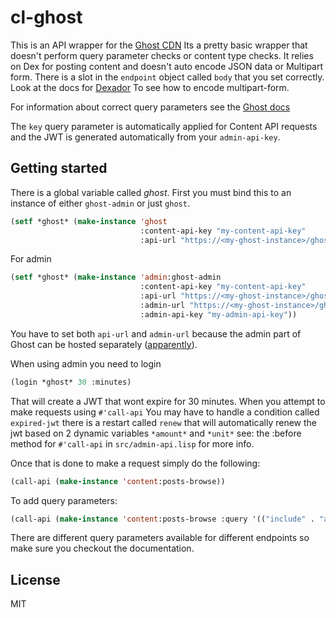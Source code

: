 # cl-ghost

This is an API wrapper for the [Ghost CDN](https://ghost.org)
Its a pretty basic wrapper that doesn't perform query parameter checks or content type checks.
It relies on Dex for posting content and doesn't auto encode JSON data or Multipart form.
There is a slot in the `endpoint` object called `body` that you set correctly.
Look at the docs for [Dexador](https://github.com/fukamachi/dexador) To see how to encode multipart-form.

For information about correct query parameters see the [Ghost docs](https://ghost.org/docs/)

The `key` query parameter is automatically applied for Content API requests and the JWT is
generated automatically from your `admin-api-key`. 

## Getting started

There is a global variable called *ghost*. First you must bind this to an instance of either `ghost-admin` or just `ghost`.

```lisp
(setf *ghost* (make-instance 'ghost
                             :content-api-key "my-content-api-key"
                             :api-url "https://<my-ghost-instance>/ghost/api/content"))
```
For admin
```lisp
(setf *ghost* (make-instance 'admin:ghost-admin
                             :content-api-key "my-content-api-key"
                             :api-url "https://<my-ghost-instance>/ghost/api/content"
                             :admin-url "https://<my-ghost-instance>/ghost/api/admin"
                             :admin-api-key "my-admin-api-key"))
```
You have to set both `api-url` and `admin-url` because the admin part of Ghost can be hosted
separately ([apparently](https://ghost.org/docs/admin-api/)).

When using admin you need to login

```lisp
(login *ghost* 30 :minutes)
```
That will create a JWT that wont expire for 30 minutes.
When you attempt to make requests using `#'call-api` You may have to handle a condition
called `expired-jwt` there is a restart called `renew` that will automatically renew
the jwt based on 2 dynamic variables `*amount*` and `*unit*`
see: the :before method for `#'call-api` in  `src/admin-api.lisp` for more info.

Once that is done to make a request simply do the following:

```lisp
(call-api (make-instance 'content:posts-browse))
```
To add query parameters:
```lisp
(call-api (make-instance 'content:posts-browse :query '(("include" . "authors"))))
```

There are different query parameters available for different endpoints so make sure you checkout the documentation.


## License

MIT

